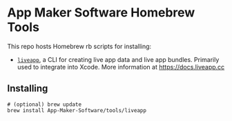 # App Maker Software Homebrew Tools

This repo hosts Homebrew rb scripts for installing:

- [`liveapp`](https://github.com/App-Maker-Software/liveapp), a CLI for creating live app data and live app bundles. Primarily used to integrate into Xcode. More information at https://docs.liveapp.cc

## Installing

```
# (optional) brew update
brew install App-Maker-Software/tools/liveapp
```

